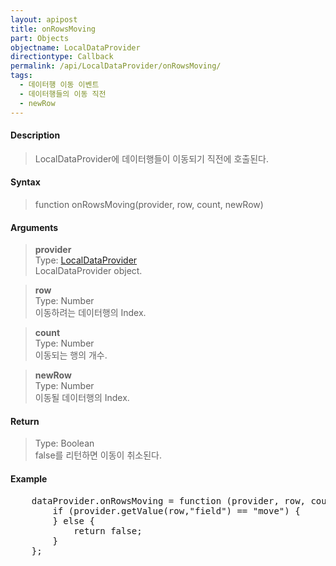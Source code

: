 ```yaml
---
layout: apipost
title: onRowsMoving
part: Objects
objectname: LocalDataProvider
directiontype: Callback
permalink: /api/LocalDataProvider/onRowsMoving/
tags:
  - 데이터행 이동 이벤트
  - 데이터행들의 이동 직전
  - newRow
---
```



#### Description

> LocalDataProvider에 데이터행들이 이동되기 직전에 호출된다.

#### Syntax

> function onRowsMoving(provider, row, count, newRow)

#### Arguments

> **provider**  
> Type: [LocalDataProvider](/api/LocalDataProvider/)  
> LocalDataProvider object.  

> **row**  
> Type: Number  
> 이동하려는 데이터행의 Index.  

> **count**  
> Type: Number  
> 이동되는 행의 개수.  

> **newRow**  
> Type: Number  
> 이동될 데이터행의 Index.

#### Return

> Type: Boolean  
> false를 리턴하면 이동이 취소된다.  

#### Example

<pre class="prettyprint">
    dataProvider.onRowsMoving = function (provider, row, count, newRow) {
        if (provider.getValue(row,"field") == "move") {
        } else {
            return false;
        }
    };
</pre>

